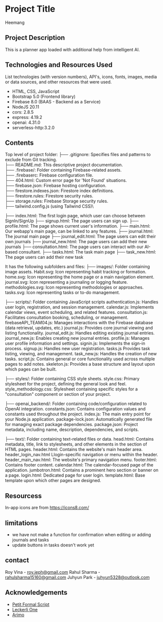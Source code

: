 # Project Title
Heemang


## Project Description
This is a planner app loaded with additional help from intelligent AI.

## Technologies and Resources Used
List technologies (with version numbers), API's, icons, fonts, images, media or data sources, and other resources that were used.
* HTML, CSS, JavaScript
* Bootstrap 5.0 (Frontend library)
* Firebase 8.0 (BAAS - Backend as a Service)
* NodeJS 20.11
* cors: 2.8.5
* express: 4.19.2
* openai: 4.31.0
* serverless-http:3.2.0

## Contents
 Top level of project folder: 
├── .gitignore: Specifies files and patterns to exclude from Git tracking.\
├── README.md: This descriptive project documentation.\
├── .firebase/: Folder containing Firebase-related assets.\
├── .firebaserc: Firebase configuration file.\
├── 404.html: Custom error page for 'Not Found' situations.\
├── firebase.json: Firebase hosting configuration.\
├── firestore.indexes.json: Firestore index definitions.\
├── firestore.rules: Firestore security rules.\
├── storage.rules: Firebase Storage security rules.\
├── tailwind.config.js (using Tailwind CSS)\

├── index.html: The first login page, which user can choose between SignIn/SignUp
├── signup.html: The page users can sign up.
├── profile.html: The page shows current user's information.
├── main.html: Our webapp's main page, can be linked to any features.
├── journal.html: The journal main page
├── journal_edit.html: The page users can edit their own journals
├── journal_new.html: The page users can add their new journals
├── consultation.html: The page users can interact with our AI-based consultant.
├── tasks.html: The task main page
├── task_new.html: The page users can add their new task

It has the following subfolders and files:
├── images/: Folder containing image assets.
	Habit.svg: Icon representing habit tracking or formation.
	home.svg: Icon representing the home page or a main navigation element.
	journal.svg: Icon representing a journaling or logging feature.
	methodologies.svg: Icon representing methodologies or approaches.
	tasks.svg: Icon representing tasks or to-do management.

├── scripts/: Folder containing JavaScript scripts
	authentication.js: Handles user login, registration, and session management.
	calendar.js: Implements calendar views, event scheduling, and related features.
	consultation.js: Facilitates consultation booking, scheduling, or management.
	firebaseAPI_TEAM04.js: Manages interactions with the Firebase database (data retrieval, updates, etc.)
	journal.js: Provides core journal viewing and listing functionality.
	journal_edit.js: Handles editing existing journal entries.
	journal_new.js: Enables creating new journal entries.
	profile.js: Manages user profile information and settings.
	signin.js: Implements the sign-in process.
	signup.js: Handles new user registration.
	tasks.js Provides task listing, viewing, and management.
	task_new.js: Handles the creation of new tasks.
	script.js: Contains general or core functionality used across multiple pages to add notes.
	skeleton.js: Provides a base structure and layout upon which pages can be built.

├── styles/: Folder containing CSS style sheets.
	style.css: Primary stylesheet for the project, defining the general look and feel.
	style_methodology.css: Stylesheet containing specific styles for a "consultation" component or section of your project.

├── openai_backend/: Folder containing code/configuration related to OpenAI integration.
	constants.json: Contains configuration values and constants used throughout the project.
	index.js: The main entry point for your Node.js application.
	package-lock.json: Automatically generated file for managing exact package dependencies.
	package.json: Project metadata, including name, description, dependencies, and scripts.

├── text/: Folder containing text-related files or data.
	head.html: Contains metadata, title, link to stylesheets, and other elements in the <head> section of HTML pages.
	header.html: Contains the website's main header area.
	header_login_nav.html Llogin-specific navigation or menu within the header.
	header_main_nav.html: The website's primary navigation menu.
	footer.html: Contains footer content.
	calendar.html: The calendar-focused page of the application.
	jumbotron.html: Contains a prominent hero section or banner on a page.
	login.html: Dedicated page for user login.
	template.html: Base template upon which other pages are designed.

## Resourcess
In-app icons are from https://icons8.com/


## limitations
- we have not make a function for confirmation when editing or adding journals and tasks
- update buttons in tasks doesn't work yet

## contact
Roy Vina - roy.jeph@gmail.com
Rahul Sharma - rahulsharma15160@gmail.com
Juhyun Park - juhyun5328@outlook.com

## Acknowledgements 
* <a href="https://fonts.google.com/">Petit Formal Script</a>
* <a href="https://fonts.google.com/">Leckerli One</a>
* <a href="https://fonts.google.com/">Arimo</a>


















```


